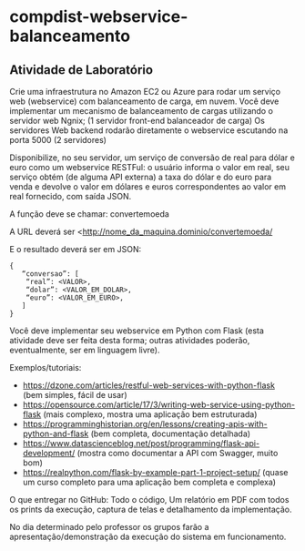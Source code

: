 # compdist-webservice-balanceamento

## Atividade de Laboratório

Crie uma infraestrutura no Amazon EC2 ou Azure para rodar um serviço web (webservice) com balanceamento de carga, em nuvem.
Você deve implementar um mecanismo de balanceamento de cargas utilizando o servidor web Ngnix; (1 servidor front-end balanceador de carga)
Os servidores Web backend rodarão diretamente o webservice escutando na porta 5000  (2 servidores)

Disponibilize, no seu servidor, um serviço de conversão de real para dólar e euro como um webservice RESTFul: o usuário informa o valor em real, seu serviço obtém (de alguma API externa) a taxa do dólar e do euro para venda e devolve o valor em dólares e euros correspondentes ao valor em real fornecido, com saída JSON.  

A função deve se chamar: convertemoeda

A URL deverá ser <http://nome_da_maquina.dominio/convertemoeda/<VALOR>

E o resultado deverá ser em JSON:

```
{
   “conversao”: [
    “real”: <VALOR>,
    “dolar”: <VALOR_EM_DOLAR>,
    “euro”: <VALOR_EM_EURO>,
   ]
}
```

Você deve implementar seu webservice em Python com Flask (esta atividade deve ser feita desta forma; outras atividades poderão, eventualmente, ser em linguagem livre).

Exemplos/tutoriais:

- https://dzone.com/articles/restful-web-services-with-python-flask (bem simples, fácil de usar)
- https://opensource.com/article/17/3/writing-web-service-using-python-flask (mais complexo, mostra uma aplicação bem estruturada)
- https://programminghistorian.org/en/lessons/creating-apis-with-python-and-flask (bem completa, documentação detalhada)
- https://www.datascienceblog.net/post/programming/flask-api-development/ (mostra como documentar a API com Swagger, muito bom)
- https://realpython.com/flask-by-example-part-1-project-setup/ (quase um curso completo para uma aplicação bem completa e complexa)


O que entregar no GitHub: Todo o código, Um relatório em PDF com todos os prints da execução, captura de telas e detalhamento da implementação. 

No dia determinado pelo professor os grupos farão a apresentação/demonstração da execução do sistema em funcionamento.
